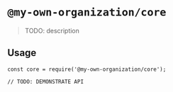 # `@my-own-organization/core`

> TODO: description

## Usage

```
const core = require('@my-own-organization/core');

// TODO: DEMONSTRATE API
```
